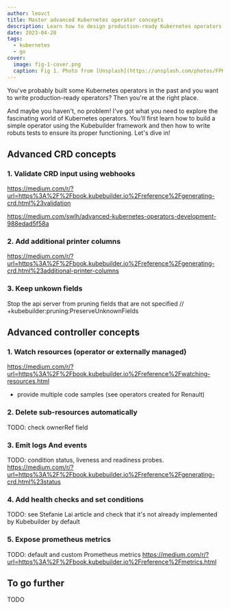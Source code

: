 ```yaml
---
author: leovct
title: Master advanced Kubernetes operator concepts
description: Learn how to design production-ready Kubernetes operators
date: 2023-04-20
tags:
  - kubernetes
  - go
cover:
  image: fig-1-cover.png
  caption: Fig 1. Photo from [Unsplash](https://unsplash.com/photos/FPKnAO-CF6M)
---
```


You've probably built some Kubernetes operators in the past and you want to write production-ready operators? Then you're at the right place.

And maybe you haven't, no problem! I've got what you need to explore the fascinating world of Kubernetes operators. You'll first learn how to build a simple operator using the Kubebuilder framework and then how to write robuts tests to ensure its proper functioning. Let's dive in!

## Advanced CRD concepts

### 1. Validate CRD input using webhooks

https://medium.com/r/?url=https%3A%2F%2Fbook.kubebuilder.io%2Freference%2Fgenerating-crd.html%23validation

https://medium.com/swlh/advanced-kubernetes-operators-development-988edad5f58a

### 2. Add additional printer columns

https://medium.com/r/?url=https%3A%2F%2Fbook.kubebuilder.io%2Freference%2Fgenerating-crd.html%23additional-printer-columns

### 3. Keep unkown fields

Stop the api server from pruning fields that are not specified
// +kubebuilder:pruning:PreserveUnknownFields

## Advanced controller concepts

### 1. Watch resources (operator or externally managed)

https://medium.com/r/?url=https%3A%2F%2Fbook.kubebuilder.io%2Freference%2Fwatching-resources.html

+ provide multiple code samples (see operators created for Renault)

### 2. Delete sub-resources automatically

TODO: check ownerRef field

### 3. Emit logs And events

TODO: condition status, liveness and readiness probes.
https://medium.com/r/?url=https%3A%2F%2Fbook.kubebuilder.io%2Freference%2Fgenerating-crd.html%23status

### 4. Add health checks and set conditions

TODO: see Stefanie Lai article and check that it's not already implemented by Kubebuilder by default

### 5. Expose prometheus metrics

TODO: default and custom Prometheus metrics
https://medium.com/r/?url=https%3A%2F%2Fbook.kubebuilder.io%2Freference%2Fmetrics.html

## To go further

TODO
